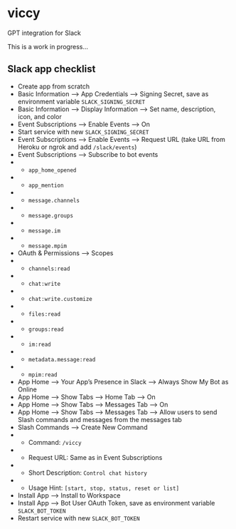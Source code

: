 # viccy
GPT integration for Slack

This is a work in progress...

## Slack app checklist

* Create app from scratch
* Basic Information --> App Credentials --> Signing Secret, save as environment variable `SLACK_SIGNING_SECRET`
* Basic Information --> Display Information --> Set name, description, icon, and color
* Event Subscriptions --> Enable Events --> On
* Start service with new `SLACK_SIGNING_SECRET`
* Event Subscriptions --> Enable Events --> Request URL (take URL from Heroku or ngrok and add `/slack/events`)
* Event Subscriptions --> Subscribe to bot events
* * `app_home_opened`
* * `app_mention`
* * `message.channels`
* * `message.groups`
* * `message.im`
* * `message.mpim`
* OAuth & Permissions --> Scopes
* * `channels:read`
* * `chat:write`
* * `chat:write.customize`
* * `files:read`
* * `groups:read`
* * `im:read`
* * `metadata.message:read`
* * `mpim:read`
* App Home --> Your App’s Presence in Slack --> Always Show My Bot as Online
* App Home --> Show Tabs --> Home Tab --> On
* App Home --> Show Tabs --> Messages Tab --> On
* App Home --> Show Tabs --> Messages Tab --> Allow users to send Slash commands and messages from the messages tab
* Slash Commands --> Create New Command
* * Command: `/viccy`
* * Request URL: Same as in Event Subscriptions
* * Short Description: `Control chat history`
* * Usage Hint: `[start, stop, status, reset or list]`
* Install App --> Install to Workspace
* Install App --> Bot User OAuth Token, save as environment variable `SLACK_BOT_TOKEN`
* Restart service with new `SLACK_BOT_TOKEN`
